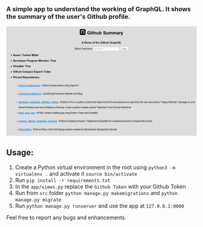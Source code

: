 ### A simple app to understand the working of GraphQL. It shows the summary of the user's Github profile. 

![image](https://raw.githubusercontent.com/techytushar/django-graphql-app/master/img.png)

## Usage:

1. Create a Python virtual environment in the root using `python3 -m virtualenv .` and activate it `source bin/activate`
2. Run `pip install -r requirements.txt`
3. In the `app/views.py` replace the `Github Token` with your Github Token
4. Run from `src` folder `python manage.py makemigrations` and `python manage.py migrate`
5. Run `python manage.py runserver` and use the app at `127.0.0.1:8000`

Feel free to report any bugs and enhancements.